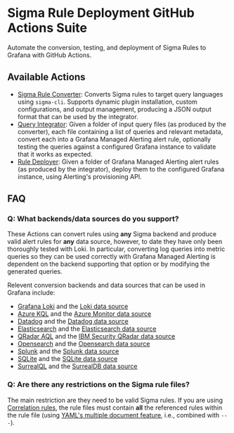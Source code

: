 # Sigma Rule Deployment GitHub Actions Suite

Automate the conversion, testing, and deployment of Sigma Rules to Grafana with GitHub Actions.

## Available Actions

- [Sigma Rule Converter](./actions/convert/README.md): Converts Sigma rules to target query languages using `sigma-cli`. Supports dynamic plugin installation, custom configurations, and output management, producing a JSON output format that can be used by the integrator.
- [Query Integrator](./actions/integrate/README.md): Given a folder of input query files (as produced by the converter), each file containing a list of queries and relevant metadata, convert each into a Grafana Managed Alerting alert rule, optionally testing the queries against a configured Grafana instance to validate that it works as expected.
- [Rule Deployer](./actions/deploy/README.md): Given a folder of Grafana Managed Alerting alert rules (as produced by the integrator), deploy them to the configured Grafana instance, using Alerting's provisioning API.

## FAQ

### Q: What backends/data sources do you support?

These Actions can convert rules using **any** Sigma backend and produce valid alert rules for **any** data source, however, to date they have only been thoroughly tested with Loki. In particular, converting log queries into metric queries so they can be used correctly with Grafana Managed Alerting is dependent on the backend supporting that option or by modifying the generated queries.

Relevent conversion backends and data sources that can be used in Grafana include:

- [Grafana Loki](https://github.com/grafana/pySigma-backend-loki) and the [Loki data source](https://grafana.com/docs/loki/latest/)
- [Azure KQL](https://github.com/AttackIQ/pySigma-backend-kusto) and the [Azure Monitor data source](https://grafana.com/docs/grafana/latest/datasources/azure-monitor/)
- [Datadog](https://github.com/DataDog/pysigma-backend-datadog) and the [Datadog data source](https://grafana.com/grafana/plugins/grafana-datadog-datasource/)
- [Elasticsearch](https://github.com/SigmaHQ/pySigma-backend-elasticsearch) and the [Elasticsearch data source](https://grafana.com/docs/grafana/latest/datasources/elasticsearch/)
- [QRadar AQL](https://github.com/IBM/pySigma-backend-QRadar-aql) and the [IBM Security QRadar data source](https://grafana.com/grafana/plugins/ibm-aql-datasource/)
- [Opensearch](https://github.com/SigmaHQ/pySigma-backend-opensearch) and the [Opensearch data source](https://grafana.com/grafana/plugins/grafana-opensearch-datasource/)
- [Splunk](https://github.com/SigmaHQ/pySigma-backend-splunk) and the [Splunk data source](https://grafana.com/grafana/plugins/grafana-splunk-datasource/)
- [SQLite](https://github.com/SigmaHQ/pySigma-backend-sqlite) and the [SQLite data source](https://grafana.com/grafana/plugins/frser-sqlite-datasource/)
- [SurrealQL](https://github.com/SigmaHQ/pySigma-backend-surrealql) and the [SurrealDB data source](https://grafana.com/grafana/plugins/grafana-surrealdb-datasource/)

### Q: Are there any restrictions on the Sigma rule files?

The main restriction are they need to be valid Sigma rules. If you are using [Correlation rules](https://github.com/SigmaHQ/sigma-specification/blob/main/specification/sigma-correlation-rules-specification.md), the rule files must contain **all** the referenced rules within the rule file (using [YAML's multiple document feature](https://gettaurus.org/docs/YAMLTutorial/#YAML-Multi-Documents), i.e., combined with `---`).
